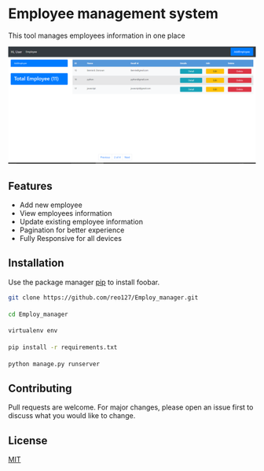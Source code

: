 
# Employee management system

This tool manages employees information in one place

![interface](./screenshots/Interface.PNG)

## Features
* Add new employee 
* View employees information
* Update existing employee information
* Pagination for better experience
* Fully Responsive for all devices 

## Installation

Use the package manager [pip](https://pip.pypa.io/en/stable/) to install foobar.

```bash
git clone https://github.com/reo127/Employ_manager.git

cd Employ_manager

virtualenv env

pip install -r requirements.txt

python manage.py runserver
```


## Contributing
Pull requests are welcome. For major changes, please open an issue first to discuss what you would like to change.



## License
[MIT](https://choosealicense.com/licenses/mit/)